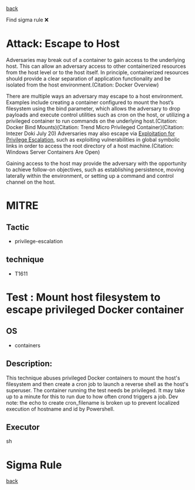 
[back](../index.md)

Find sigma rule :x: 

# Attack: Escape to Host 

Adversaries may break out of a container to gain access to the underlying host. This can allow an adversary access to other containerized resources from the host level or to the host itself. In principle, containerized resources should provide a clear separation of application functionality and be isolated from the host environment.(Citation: Docker Overview)

There are multiple ways an adversary may escape to a host environment. Examples include creating a container configured to mount the host’s filesystem using the bind parameter, which allows the adversary to drop payloads and execute control utilities such as cron on the host, or utilizing a privileged container to run commands on the underlying host.(Citation: Docker Bind Mounts)(Citation: Trend Micro Privileged Container)(Citation: Intezer Doki July 20) Adversaries may also escape via [Exploitation for Privilege Escalation](https://attack.mitre.org/techniques/T1068), such as exploiting vulnerabilities in global symbolic links in order to access the root directory of a host machine.(Citation: Windows Server Containers Are Open)

Gaining access to the host may provide the adversary with the opportunity to achieve follow-on objectives, such as establishing persistence, moving laterally within the environment, or setting up a command and control channel on the host.

# MITRE
## Tactic
  - privilege-escalation


## technique
  - T1611


# Test : Mount host filesystem to escape privileged Docker container
## OS
  - containers


## Description:
This technique abuses privileged Docker containers to mount the host's filesystem and then create a cron job to launch a reverse shell as the host's superuser.
The container running the test needs be privileged.  It may take up to a minute for this to run due to how often crond triggers a job.
Dev note: the echo to create cron_filename is broken up to prevent localized execution of hostname and id by Powershell. 


## Executor
sh

# Sigma Rule


[back](../index.md)
